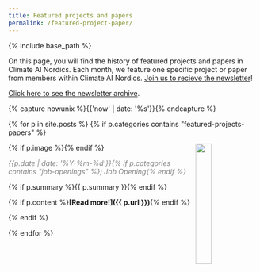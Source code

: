 ```yaml
---
title: Featured projects and papers
permalink: /featured-project-paper/
---
```

{% include base_path %}

<!-- NOTE! NEW NEWS ARE ADDED AS POSTS IN news/_posts! //-->
<!-- THIS FILE NEEDS EDITING ONLY IF THE PRESENTATION OF THE PROJECTS NEED TO CHANGE. //-->

On this page, you will find the history of featured projects and papers in Climate AI Nordics. Each month, we feature one specific project or paper from members within Climate AI Nordics. [Join us to recieve the newsletter](https://climateainordics.com/join/)!

[Click here to see the newsletter archive](https://climateainordics.com/newsletter/).

{% capture nowunix %}{{'now' | date: '%s'}}{% endcapture %}

{% for p in site.posts %}
  {% if p.categories contains "featured-projects-papers" %}

<!--## {{ p.people | first }} -- TODO: KEEP SOME IN THIS COMMENT? -->
{% if p.image %}<img src="{{ p.image }}" style="float: right; width: 25%;" />{% endif %}

<span style="color:grey;">*{{p.date | date: '%Y-%m-%d'}}{% if p.categories contains "job-openings" %}; Job Opening{% endif %}*</span>

{% if p.summary %}{{ p.summary }}{% endif %}

{% if p.content  %}**[Read more!]({{ p.url }})**{% endif %}

{% endif %}

{% endfor %}
